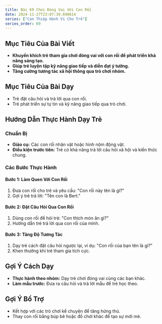 ```yaml
---
title: Bài 69 Chơi Đóng Vai Với Con Rối 
date: 2024-11-27T23:07:39.698614
series: ["Can Thiệp Hành Vi Cho Trẻ"]
series_order: 69
---
```


## Mục Tiêu Của Bài Viết
- **Khuyến khích trẻ tham gia chơi đóng vai với con rối để phát triển khả năng sáng tạo.**
- **Giúp trẻ luyện tập kỹ năng giao tiếp và diễn đạt ý tưởng.**
- **Tăng cường tương tác xã hội thông qua trò chơi nhóm.**

## Mục Tiêu Của Bài Dạy
- Trẻ đặt câu hỏi và trả lời qua con rối.
- Trẻ phát triển sự tự tin và kỹ năng giao tiếp qua trò chơi.

## Hướng Dẫn Thực Hành Dạy Trẻ

### Chuẩn Bị
- **Giáo cụ:** Các con rối nhân vật hoặc hình nộm động vật.
- **Điều kiện trước tiên:** Trẻ có khả năng trả lời câu hỏi xã hội và kiến thức chung.

### Các Bước Thực Hành
#### Bước 1: Làm Quen Với Con Rối
1. Đưa con rối cho trẻ và yêu cầu: "Con rối này tên là gì?"
2. Gợi ý trẻ trả lời: "Tên con là Bert."

#### Bước 2: Đặt Câu Hỏi Qua Con Rối
1. Dùng con rối để hỏi trẻ: "Con thích món ăn gì?"
2. Hướng dẫn trẻ trả lời qua con rối của mình.

#### Bước 3: Tăng Độ Tương Tác
1. Dạy trẻ cách đặt câu hỏi ngược lại, ví dụ: "Con rối của bạn tên là gì?"
2. Khen thưởng khi trẻ tham gia tích cực.

## Gợi Ý Cách Dạy
- **Thực hành theo nhóm:** Dạy trẻ chơi đóng vai cùng các bạn khác.
- **Làm mẫu trước:** Đưa ra câu hỏi và trả lời mẫu để trẻ học theo.

## Gợi Ý Bổ Trợ
- Kết hợp với các trò chơi kể chuyện để tăng hứng thú.
- Thay con rối bằng búp bê hoặc đồ chơi khác để tạo sự mới mẻ.

